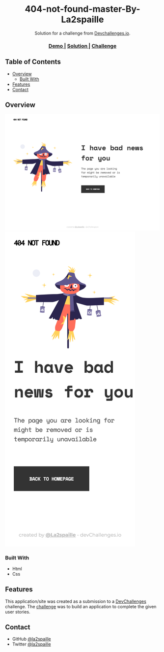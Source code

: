 <h1 align="center">404-not-found-master-By-La2spaille</h1>

<div align="center">
   Solution for a challenge from  <a href="http://devchallenges.io" target="_blank">Devchallenges.io</a>.
</div>

<div align="center">
  <h3>
    <a href="https://404-not-found-by-la2spaille.vercel.app/">
      Demo
    </a>
    <span> | </span>
    <a href="https://github.com/la2spaille/404-not-found-By-La2spaille">
      Solution
    </a>
    <span> | </span>
    <a href="https://devchallenges.io/challenges/wBunSb7FPrIepJZAg0sY">
      Challenge
    </a>
  </h3>
</div>


## Table of Contents

- [Overview](#overview)
  - [Built With](#built-with)
- [Features](#features)
- [Contact](#contact)


## Overview

![screenshot-desktop-design](/design/404-not-found-desktop-design.png)
![screenshot-mobile-design](/design/404-not-found-mobile-design.png)

### Built With

- Html
- Css


## Features

This application/site was created as a submission to a [DevChallenges](https://devchallenges.io/challenges) challenge. The [challenge](https://devchallenges.io/challenges/wBunSb7FPrIepJZAg0sY) was to build an application to complete the given user stories.

## Contact

- GitHub [@la2spaille](https://github.com/la2spaille)
- Twitter [@la2spaille](https://twitter.com/la2spaille)
